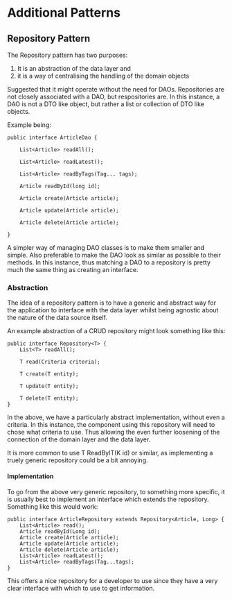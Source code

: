 # Additional Patterns

## Repository Pattern

The Repository pattern has two purposes:

1. It is an abstraction of the data layer and
2. it is a way of centralising the handling of the domain objects

Suggested that it might operate without the need for DAOs. Repositories are not closely associated with a DAO, but respositories are. In this instance, a DAO is not a DTO like object, but rather a list or collection of DTO like objects.

Example being: 

```
public interface ArticleDao {

    List<Article> readAll();

    List<Article> readLatest();

    List<Article> readByTags(Tag... tags);

    Article readById(long id);

    Article create(Article article);

    Article update(Article article);

    Article delete(Article article);

}
```

A simpler way of managing DAO classes is to make them smaller and simple. Also preferable to make the DAO look as similar as possible to their methods. In this instance, thus matching a DAO to a repository is pretty much the same thing as creating an interface.

### Abstraction

The idea of a repository pattern is to have a generic and abstract way for the application to interface with the data layer whilst being agnostic about the nature of the data source itself. 

An example abstraction of a CRUD repository might look something like this:

```
public interface Repository<T> {  
    List<T> readAll();

    T read(Criteria criteria);

    T create(T entity);

    T update(T entity);

    T delete(T entity);
}
```

In the above, we have a particularly abstract implementation, without even a criteria. In this instance, the component using this repository will need to chose what criteria to use. Thus allowing the even further loosening of the connection of the domain layer and the data layer. 

It is more common to use T ReadByIT(K id) or similar, as implementing a truely generic repository could be a bit annoying.

#### Implementation

To go from the above very generic repository, to something more specific, it is usually best to implement an interface which extends the repository. Something like this would work:

```
public interface ArticleRepository extends Repository<Article, Long> {
    List<Article> read();
    Article readById(Long id);
    Article create(Article article);
    Article update(Article article);
    Article delete(Article article);
    List<Article> readLatest();
    List<Article> readByTags(Tag...tags);
}
```

This offers a nice repository for a developer to use since they have a very clear interface with which to use to get information.
